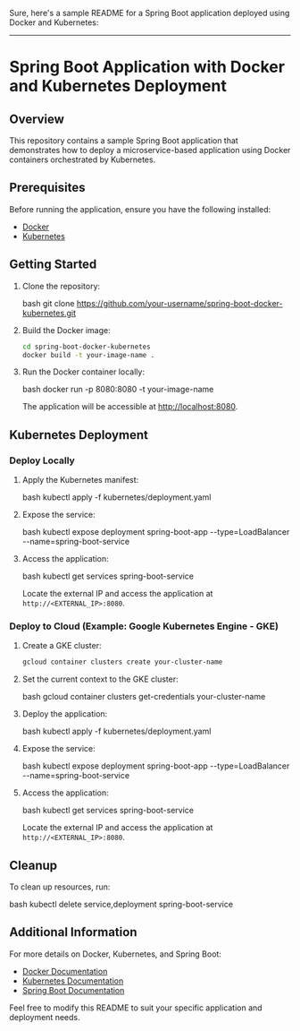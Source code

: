 Sure, here's a sample README for a Spring Boot application deployed using Docker and Kubernetes:

---

# Spring Boot Application with Docker and Kubernetes Deployment

## Overview

This repository contains a sample Spring Boot application that demonstrates how to deploy a microservice-based application using Docker containers orchestrated by Kubernetes.

## Prerequisites

Before running the application, ensure you have the following installed:

- [Docker](https://www.docker.com/get-started)
- [Kubernetes](https://kubernetes.io/docs/setup/)

## Getting Started

1. Clone the repository:

    bash
    git clone https://github.com/your-username/spring-boot-docker-kubernetes.git
    

2. Build the Docker image:

    ```bash
    cd spring-boot-docker-kubernetes
    docker build -t your-image-name .
    ```

3. Run the Docker container locally:

    bash
    docker run -p 8080:8080 -t your-image-name
    

    The application will be accessible at [http://localhost:8080](http://localhost:8080).

## Kubernetes Deployment

### Deploy Locally

1. Apply the Kubernetes manifest:

    bash
    kubectl apply -f kubernetes/deployment.yaml
    

2. Expose the service:

    bash
    kubectl expose deployment spring-boot-app --type=LoadBalancer --name=spring-boot-service
    

3. Access the application:

    bash
    kubectl get services spring-boot-service
    

    Locate the external IP and access the application at `http://<EXTERNAL_IP>:8080`.

### Deploy to Cloud (Example: Google Kubernetes Engine - GKE)

1. Create a GKE cluster:

    ```bash
    gcloud container clusters create your-cluster-name
    ```

2. Set the current context to the GKE cluster:

    bash
    gcloud container clusters get-credentials your-cluster-name
    

3. Deploy the application:

    bash
    kubectl apply -f kubernetes/deployment.yaml
    

4. Expose the service:

    bash
    kubectl expose deployment spring-boot-app --type=LoadBalancer --name=spring-boot-service
    

5. Access the application:

    bash
    kubectl get services spring-boot-service
    

    Locate the external IP and access the application at `http://<EXTERNAL_IP>:8080`.

## Cleanup

To clean up resources, run:

bash
kubectl delete service,deployment spring-boot-service


## Additional Information

For more details on Docker, Kubernetes, and Spring Boot:

- [Docker Documentation](https://docs.docker.com/)
- [Kubernetes Documentation](https://kubernetes.io/docs/)
- [Spring Boot Documentation](https://docs.spring.io/spring-boot/docs/current/reference/html/getting-started.html)

Feel free to modify this README to suit your specific application and deployment needs.
